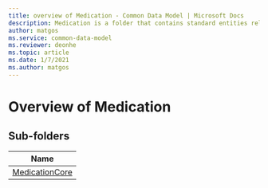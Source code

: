 ```yaml
---
title: overview of Medication - Common Data Model | Microsoft Docs
description: Medication is a folder that contains standard entities related to the Common Data Model.
author: matgos
ms.service: common-data-model
ms.reviewer: deonhe
ms.topic: article
ms.date: 1/7/2021
ms.author: matgos
---
```


# Overview of Medication


## Sub-folders

|Name|
|---|
|[MedicationCore](MedicationCore/overview.md)|



